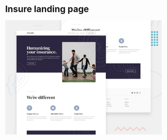 # Insure landing page

![Design preview for the Insure landing page coding challenge](./design/desktop-preview.jpg)
